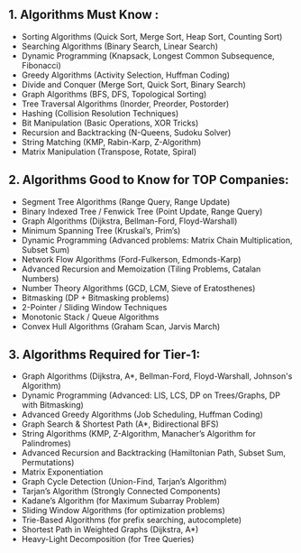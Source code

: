 ## 1. Algorithms Must Know :
   
- Sorting Algorithms (Quick Sort, Merge Sort, Heap Sort, Counting Sort) <br>
- Searching Algorithms (Binary Search, Linear Search)<br>
- Dynamic Programming (Knapsack, Longest Common Subsequence, Fibonacci)<br>
- Greedy Algorithms (Activity Selection, Huffman Coding)<br>
- Divide and Conquer (Merge Sort, Quick Sort, Binary Search)<br>
- Graph Algorithms (BFS, DFS, Topological Sorting)<br>
- Tree Traversal Algorithms (Inorder, Preorder, Postorder)<br>
- Hashing (Collision Resolution Techniques)<br>
- Bit Manipulation (Basic Operations, XOR Tricks)<br>
- Recursion and Backtracking (N-Queens, Sudoku Solver)<br>
- String Matching (KMP, Rabin-Karp, Z-Algorithm)<br>
- Matrix Manipulation (Transpose, Rotate, Spiral)<br>

## 2. Algorithms Good to Know for TOP Companies:
   
- Segment Tree Algorithms (Range Query, Range Update) <br>
- Binary Indexed Tree / Fenwick Tree (Point Update, Range Query) <br>
- Graph Algorithms (Dijkstra, Bellman-Ford, Floyd-Warshall) <br>
- Minimum Spanning Tree (Kruskal’s, Prim’s) <br>
- Dynamic Programming (Advanced problems: Matrix Chain Multiplication, Subset Sum) <br>
- Network Flow Algorithms (Ford-Fulkerson, Edmonds-Karp) <br>
- Advanced Recursion and Memoization (Tiling Problems, Catalan Numbers) <br>
- Number Theory Algorithms (GCD, LCM, Sieve of Eratosthenes) <br>
- Bitmasking (DP + Bitmasking problems) <br>
- 2-Pointer / Sliding Window Techniques <br>
- Monotonic Stack / Queue Algorithms <br>
- Convex Hull Algorithms (Graham Scan, Jarvis March) <br>

## 3. Algorithms Required for Tier-1:
- Graph Algorithms (Dijkstra, A*, Bellman-Ford, Floyd-Warshall, Johnson's Algorithm)  <br>
- Dynamic Programming (Advanced: LIS, LCS, DP on Trees/Graphs, DP with Bitmasking) <br>
- Advanced Greedy Algorithms (Job Scheduling, Huffman Coding) <br>
- Graph Search & Shortest Path (A*, Bidirectional BFS) <br>
- String Algorithms (KMP, Z-Algorithm, Manacher’s Algorithm for Palindromes) <br>
- Advanced Recursion and Backtracking (Hamiltonian Path, Subset Sum, Permutations) <br>
- Matrix Exponentiation <br>
- Graph Cycle Detection (Union-Find, Tarjan’s Algorithm) <br>
- Tarjan’s Algorithm (Strongly Connected Components) <br>
- Kadane’s Algorithm (for Maximum Subarray Problem) <br>
- Sliding Window Algorithms (for optimization problems) <br>
- Trie-Based Algorithms (for prefix searching, autocomplete) <br>
- Shortest Path in Weighted Graphs (Dijkstra, A*) <br>
- Heavy-Light Decomposition (for Tree Queries) <br>
